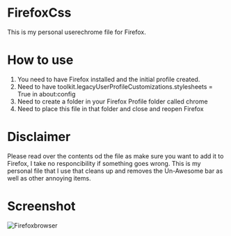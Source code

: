 # FirefoxCss
This is my personal userechrome file for Firefox.

# How to use

1) You need to have Firefox installed and the initial profile created.
2) Need to have toolkit.legacyUserProfileCustomizations.stylesheets = True in about:config
3) Need to create a folder in your Firefox Profile folder called chrome
4) Need to place this file in that folder and close and reopen Firefox


# Disclaimer

Please read over the contents od the file as make sure you want to add it to Firefox, I take no responcibility if something goes wrong.
This is my personal file that I use that cleans up and removes the Un-Awesome bar as well as other annoying items.

# Screenshot

![Firefoxbrowser](https://github.com/user-attachments/assets/e7f810ff-defe-4ac5-aa37-c2d5de81bb6d)
